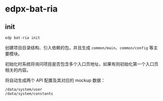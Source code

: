 # edpx-bat-ria

## init

```bash
edp bat-ria init
```

创建项目目录结构、引入依赖的包，并且生成 `common/main`、`common/config` 等主要模块。

初始化时系统将询问项目是否包含多个入口页地址，如果有则初始化第一个入口页相关的内容。

将自动生成两个 API 配置及其对应的 mockup 数据：

```
/data/system/user
/data/system/constants
```
